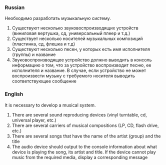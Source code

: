### Russian
   
Необходимо разработать музыкальную систему.

1) Cуществуют несколько звуковоспроизводящих устройств (виниловая вертушка, сд, универсальный плеер и т.д.)
2) Cуществует несколько носителей музыкальных композиций (пластинка, сд, флешка и т.д)
3) Cуществуют несколько песен, у которых есть имя исполнителя (группы) и название
4) Звуковоспроизводящее устройство должно выводить в консоль информацию о том, что за устройство воспроизводит песню, ее исполнителя и название. В случае, если устройство не может воспроизвести музыку с требуемого носителя выводить соответствующее сообщение

### English
   
It is necessary to develop a musical system.

1) There are several sound reproducing devices (vinyl turntable, cd, universal player, etc.)
2) There are several carriers of musical compositions (LP, CD, flash drive, etc.)
3) There are several songs that have the name of the artist (group) and the title
4) The audio device should output to the console information about what device is playing the song, its artist and title. If the device cannot play music from the required media, display a corresponding message
